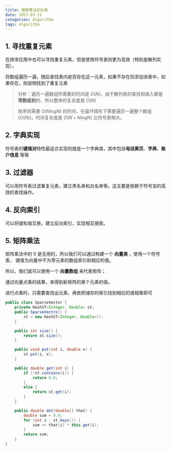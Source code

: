 ```yaml
---
title: 搜索算法的应用
date: 2017-03-11
categories: Algorithm
tags: Algorithm
---
```


## 1. 寻找重复元素

在排序应用中也可以寻找重复元素，但是使用符号表则更为高效（特别是散列实现）。

将数组遍历一遍，随后查找表内是否存在这一元素，如果不存在则添加进表中，如果存在，则说明找到了重复元素

> 分析：遍历一遍数组所需要的时间是 $O(N)$，由于散列表的查找和插入都是**常数级别**的，所以整体的复杂度是 $O(N)$

> 排序则需要 $O(NlogN)$ 的时间，在最坏情形下需要遍历一遍整个数组($O(N)$)，时间复杂度是 $O(N + NlogN)$ 比符号表稍大。


<!-- more -->

## 2. 字典实现

符号表的**键值对**特性最适合实现的就是一个字典类，其中包括**电话黄页**、**字典**、**账户信息** 等等

## 3. 过滤器

可以用符号表过滤重复元素，建立黑名单和白名单等。这主要是依赖于符号宝的高效的查找操作。

## 4. 反向索引

可以将键和值互换，建立反向索引，实现相互搜索。

## 5. 矩阵乘法

矩阵乘法中的 0 是无用的，所以我们可以通过构建一个 **向量类** ，使用一个符号表， 键值为向量中不为零元素的数组索引和相应的值。

所以，我们就可以使用一个 **向量数组** 来代表矩阵；

通过向量点乘的结果，来得到新矩阵的某个元素的值。

进行点乘时，只需要查找出元素，再依照储存的索引找到相应的值相乘即可

```java
public class SparseVector {
    private HashST<Integer, Double> st;
    public SparseVectro() {
        st = new HashST<Integer, Double>();
    }

    public int size() {
        return st.size();
    }

    public void put(int i, double x) {
        st.put(i, x);
    }

    public double get(int i) {
        if (!st.contains(i)) {
            return 0.0;
        }
        else {
            return st.get(i);
        }
    }

    public double dot(double[] that) {
        double sum = 0.0;
        for (int i : st.keys()) {
            sum += that[i] * this.get(i);
        }
        return sum;
    }
}
```
